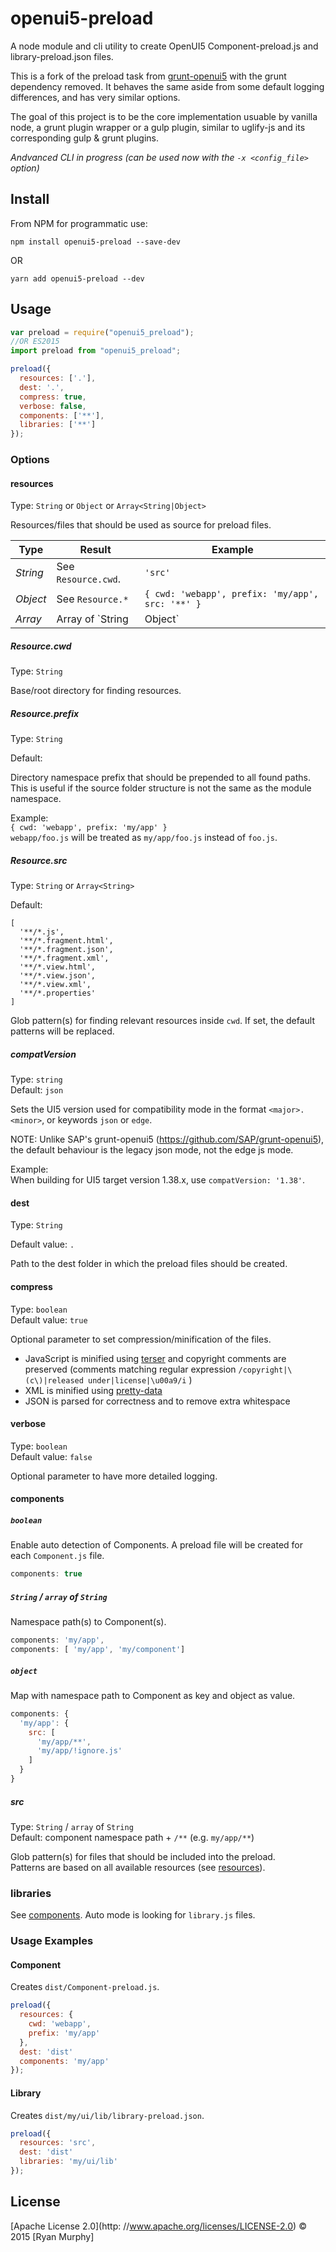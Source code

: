 # openui5-preload

A node module and cli utility to create OpenUI5 Component-preload.js and library-preload.json files.

This is a fork of the preload task from [grunt-openui5](https://github.com/sap/grunt-openui5/) with the grunt dependency removed. It behaves the same aside from some default logging differences, and has very similar options.

The goal of this project is to be the core implementation usuable by vanilla node, a grunt plugin wrapper or a gulp plugin, similar to uglify-js and its corresponding gulp & grunt plugins.

*Andvanced CLI in progress (can be used now with the `-x <config_file>` option)*

## Install

From NPM for programmatic use:

    npm install openui5-preload --save-dev

OR

	yarn add openui5-preload --dev

## Usage

```javascript
var preload = require("openui5_preload");
//OR ES2015
import preload from "openui5_preload";

preload({
  resources: ['.'],
  dest: '.',
  compress: true,
  verbose: false,
  components: ['**'],
  libraries: ['**']
});
```

### Options

#### resources
Type: `String` or `Object` or `Array<String|Object>`

Resources/files that should be used as source for preload files.

Type     | Result                   | Example
-------- | ------------------------ | -------
*String* | See `Resource.cwd`.      | `'src'`
*Object* | See `Resource.*`          | `{ cwd: 'webapp', prefix: 'my/app', src: '**' }`
*Array*  | Array of `String|Object` | `[ 'src', { cwd: 'webapp', prefix: 'my/app' } ]`

##### Resource.cwd

Type: `String`

Base/root directory for finding resources.

##### Resource.prefix

Type: `String`  

Default: ` `

Directory namespace prefix that should be prepended to all found paths. This is useful if the source folder structure is not the same as the module namespace.

Example:  
`{ cwd: 'webapp', prefix: 'my/app' }`  
`webapp/foo.js` will be treated as `my/app/foo.js` instead of `foo.js`.

##### Resource.src

Type: `String` or `Array<String>`

Default:
```
[
  '**/*.js',
  '**/*.fragment.html',
  '**/*.fragment.json',
  '**/*.fragment.xml',
  '**/*.view.html',
  '**/*.view.json',
  '**/*.view.xml',
  '**/*.properties'
]
```

Glob pattern(s) for finding relevant resources inside `cwd`. If set, the default patterns will be replaced.

##### compatVersion

Type: `string`  
Default: `json`

Sets the UI5 version used for compatibility mode in the format `<major>.<minor>`, or keywords `json` or `edge`.

NOTE: Unlike SAP's grunt-openui5 (https://github.com/SAP/grunt-openui5), the default behaviour is the legacy json mode, not the edge js mode.

Example:  
When building for UI5 target version 1.38.x, use `compatVersion: '1.38'`.

#### dest

Type: `String`

Default value: `.`

Path to the dest folder in which the preload files should be created.



#### compress
Type: `boolean`  
Default value: `true`

Optional parameter to set compression/minification of the files.
- JavaScript is minified using [terser](https://github.com/terser/terser) and copyright comments are preserved (comments matching regular expression `/copyright|\(c\)|released under|license|\u00a9/i` )
- XML is minified using [pretty-data](https://github.com/vkiryukhin/pretty-data)
- JSON is parsed for correctness and to remove extra whitespace

#### verbose
Type: `boolean`  
Default value: `false`

Optional parameter to have more detailed logging.

#### components

##### `boolean`

Enable auto detection of Components. A preload file will be created for each `Component.js` file.

```js
components: true
```

##### `String` / `array` of `String`

Namespace path(s) to Component(s).

```js
components: 'my/app',
components: [ 'my/app', 'my/component']
```

##### `object`

Map with namespace path to Component as key and object as value.

```js
components: {
  'my/app': {
    src: [
      'my/app/**',
      'my/app/!ignore.js'
    ]
  }
}
```

##### src
Type: `String` / `array` of `String`  
Default: component namespace path + `/**` (e.g. `my/app/**`)

Glob pattern(s) for files that should be included into the preload.  
Patterns are based on all available resources (see [resources](#resources)).

### libraries

See [components](#components). Auto mode is looking for `library.js` files.

### Usage Examples

#### Component

Creates `dist/Component-preload.js`.

```js
preload({
  resources: {
    cwd: 'webapp',
    prefix: 'my/app'
  },
  dest: 'dist'
  components: 'my/app'
});
```

#### Library

Creates `dist/my/ui/lib/library-preload.json`.

```js
preload({
  resources: 'src',
  dest: 'dist'
  libraries: 'my/ui/lib'
});
```

## License

[Apache License 2.0](http: //www.apache.org/licenses/LICENSE-2.0) © 2015 [Ryan Murphy]
